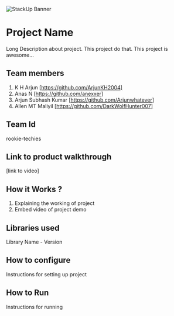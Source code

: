 ![StackUp Banner]([https://tinkerhub.frappe.cloud/files/stackup%20banner.jpeg])
# Project Name
Long Description about project. This project do that. This project is awesome...
## Team members
1. K H Arjun [https://github.com/ArjunKH2004]
2. Anas N [https://github.com/anexxer]
3. Arjun Subhash Kumar [https://github.com/Arjunwhatever]
4. Allen MT Maliyil [https://github.com/DarkWolfHunter007]
## Team Id
rookie-techies
## Link to product walkthrough
[link to video]
## How it Works ?
1. Explaining the working of project
2. Embed video of project demo
## Libraries used
Library Name - Version
## How to configure
Instructions for setting up project
## How to Run
Instructions for running
